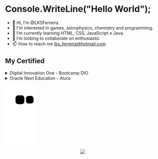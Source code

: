 # Console.WriteLine("Hello World");

- 👋 Hi, I’m @LKSFerreira
- 👀 I'm interested in games, astrophysics, chemistry and programming.
- 🌱 I’m currently learning HTML, CSS, JavaScript e Java.
- 💞️ I’m looking to collaborate on enthusiastic
- 📫 How to reach me lks_ferreira@hotmail.com

## My Certified
<details>
  <summary>Digital Innovation One - Bootcamp DIO</summary>
  
  * [Certified by DIO](https://github.com/LKSFerreira/bootcamp-dio)
</details>
<details>
  <summary>Oracle Next Education - Alura</summary>
  
  * [Certified by ONE](https://github.com/LKSFerreira/oracle-next-education)
  * [Página Challenge Oracle ONE](https://lksferreira.github.io/alura-challenge-one-decodificador-de-texto)
  * [Repositório do Challenge](https://github.com/LKSFerreira/alura-challenge-one-decodificador-de-texto)
</details>

![Snake animation](https://github.com/isaac545454/isaac545454/blob/output/github-contribution-grid-snake.svg)

<div style=""> 
  <div align='center'>
    <a height="150em" href="http://www.github.com/LKSFerreira"><img src="https://github-readme-streak-stats.herokuapp.com/?           user=LKSFerreira&stroke=2ea043&background=171717&ring=3382ed&fire=3382ed&currStreakNum=0bd967&currStreakLabel=3382ed&sideNums=0bd967&sideLabels=3382ed&dates=0bd967&hide_   border=true" /></a>
  </div>
</div>

